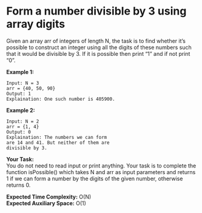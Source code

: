 # Form a number divisible by 3 using array digits

Given an array arr of integers of length N, the task is to find whether it’s possible to construct an integer using all the digits of these numbers such that it would be divisible by 3. If it is possible then print “1” and if not print “0”.

**Example 1:**
```
Input: N = 3
arr = {40, 50, 90}
Output: 1
Explaination: One such number is 405900.
```
**Example 2:**
```
Input: N = 2
arr = {1, 4}
Output: 0
Explaination: The numbers we can form 
are 14 and 41. But neither of them are 
divisible by 3.
```
**Your Task:**<br>
You do not need to read input or print anything. Your task is to complete the function isPossible() which takes N and arr as input parameters and returns 1 if we can form a number by the digits of the given number, otherwise returns 0.

**Expected Time Complexity:** O(N)<br>
**Expected Auxiliary Space:** O(1)
